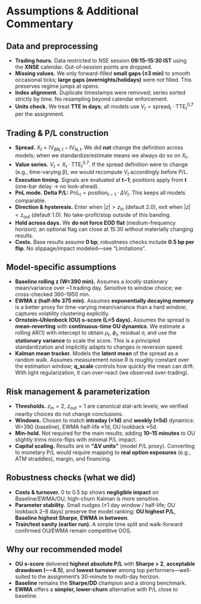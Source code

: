# Assumptions & Additional Commentary

## Data and preprocessing

* **Trading hours.** Data restricted to NSE session **09:15–15:30 IST** using the **XNSE** calendar. Out-of-session points are dropped.
* **Missing values.** We only forward-filled **small gaps (≤3 min)** to smooth occasional ticks; **large gaps (overnights/holidays)** were *not* filled. This preserves regime jumps at opens.
* **Index alignment.** Duplicate timestamps were removed; series sorted strictly by time. No resampling beyond calendar enforcement.
* **Units check.** We treat **TTE in days**; all models use $V_t = \text{spread}_t \cdot \text{TTE}_t^{0.7}$ per the assignment.

## Trading & P/L construction

* **Spread.** $X_t=\text{IV}_{BN,t}-\text{IV}_{N,t}$. We did **not** change the definition across models; when we standardize/estimate means we always do so on $X_t$.
* **Value series.** $V_t=X_t\cdot \text{TTE}_t^{0.7}$. If the spread definition were to change (e.g., time-varying β), we would recompute $V_t$ accordingly before P/L.
* **Execution timing.** Signals are evaluated at **t−1**; positions apply from **t** (one-bar delay → no look-ahead).
* **PnL mode.** **Delta P/L:** $\text{PnL}_t=\text{position}_{t-1}\cdot \Delta V_t$. This keeps all models comparable.
* **Direction & hysteresis.** Enter when $|z|>z_{\text{in}}$ (default 2.0), exit when $|z|<z_{\text{out}}$ (default 1.0). No take-profit/stop outside of this banding.
* **Hold across days.** We **do not force EOD flat** (medium-frequency horizon); an optional flag can close at 15:30 without materially changing results.
* **Costs.** Base results assume **0 bp**; robustness checks include **0.5 bp per flip**. No slippage/impact modeled—see “Limitations”.

## Model-specific assumptions

* **Baseline rolling z (W=390 min).** Assumes a *locally* stationary mean/variance over \~1 trading day. Sensitive to window choice; we cross-checked 360–1950 min.
* **EWMA z (half-life 375 min).** Assumes **exponentially decaying memory** is a better proxy for time-varying mean/variance than a hard window; captures volatility clustering explicitly.
* **Ornstein–Uhlenbeck (OU) s-score (L≈5 days).** Assumes the spread is **mean-reverting** with **continuous-time OU dynamics**. We estimate a rolling AR(1) with intercept to obtain $\mu_t$, $\phi_t$, residual σ, and use the **stationary variance** to scale the score. This is a principled standardization and implicitly adapts to changes in reversion speed.
* **Kalman mean tracker.** Models the **latent mean** of the spread as a random walk. Assumes measurement noise $R$ is roughly constant over the estimation window; **q\_scale** controls how quickly the mean can drift. With light regularization, it can over-react (we observed over-trading).

## Risk management & parameterization

* **Thresholds.** $z_{\text{in}}=2$, $z_{\text{out}}=1$ are canonical stat-arb levels; we verified nearby choices do not change conclusions.
* **Windows.** Chosen to match **intraday (≈1d)** and **weekly (≈5d)** dynamics: W=390 (baseline), EWMA half-life ≈1d, OU lookback ≈5d.
* **Min-hold.** Not required for the main results; adding **10–15 minutes** to OU slightly trims micro-flips with minimal P/L impact.
* **Capital scaling.** Results are in **“ΔV units”** (model P/L proxy). Converting to monetary P/L would require mapping to **real option exposures** (e.g., ATM straddles), margin, and financing.

## Robustness checks (what we did)

* **Costs & turnover.** 0 to 0.5 bp shows **negligible impact** on Baseline/EWMA/OU; high-churn Kalman is more sensitive.
* **Parameter stability.** Small nudges (±1 day window / half-life; OU lookback 2–8 days) preserve the model ranking: **OU highest P/L**, **Baseline highest Sharpe**, **EWMA in between**.
* **Train/test sanity (earlier run).** A simple time split and walk-forward confirmed OU/EWMA remain competitive OOS.


## Why our recommended model

* **OU s-score** delivered **highest absolute P/L** with **Sharpe > 2**, **acceptable drawdown (\~−4.5)**, and **lowest turnover** among top performers—well-suited to the assignment’s 30-minute to multi-day horizon.
* **Baseline** remains the **Sharpe/DD** champion and a strong benchmark.
* **EWMA** offers a **simpler, lower-churn** alternative with P/L close to baseline.

